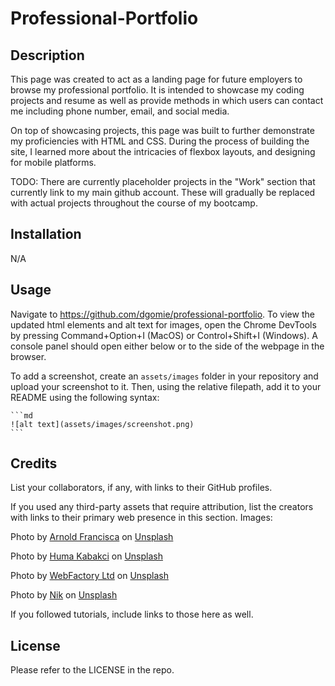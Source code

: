 # Professional-Portfolio

## Description

This page was created to act as a landing page for future employers to browse my professional portfolio. It is intended to showcase my coding projects and resume as well as provide methods in which users can contact me including phone number, email, and social media.

On top of showcasing projects, this page was built to further demonstrate my proficiencies with HTML and CSS. During the process of building the site, I learned more about the intricacies of flexbox layouts, and designing for mobile platforms.

TODO:
There are currently placeholder projects in the "Work" section that currently link to my main github account. These will gradually be replaced with actual projects throughout the course of my bootcamp.

## Installation

N/A

## Usage

Navigate to https://github.com/dgomie/professional-portfolio. To view the updated html elements and alt text for images, open the Chrome DevTools by pressing Command+Option+I (MacOS) or Control+Shift+I (Windows). A console panel should open either below or to the side of the webpage in the browser.

To add a screenshot, create an `assets/images` folder in your repository and upload your screenshot to it. Then, using the relative filepath, add it to your README using the following syntax:

    ```md
    ![alt text](assets/images/screenshot.png)
    ```

## Credits

List your collaborators, if any, with links to their GitHub profiles.

If you used any third-party assets that require attribution, list the creators with links to their primary web presence in this section.
Images:

Photo by <a href="https://unsplash.com/@clark_fransa?utm_content=creditCopyText&utm_medium=referral&utm_source=unsplash">Arnold Francisca</a> on <a href="https://unsplash.com/photos/turned-on-macbook-pro-wit-programming-codes-display-f77Bh3inUpE?utm_content=creditCopyText&utm_medium=referral&utm_source=unsplash">Unsplash</a>

Photo by <a href="https://unsplash.com/@humakabakci?utm_content=creditCopyText&utm_medium=referral&utm_source=unsplash">Huma Kabakci</a> on <a href="https://unsplash.com/photos/a-black-and-white-photo-of-a-sign-that-says-coming-soon-oRk4Ep65tRc?utm_content=creditCopyText&utm_medium=referral&utm_source=unsplash">Unsplash</a>

Photo by <a href="https://unsplash.com/@webfactoryltd?utm_content=creditCopyText&utm_medium=referral&utm_source=unsplash">WebFactory Ltd</a> on <a href="https://unsplash.com/photos/black-and-silver-laptop-computer-NoOrDKxUfzo?utm_content=creditCopyText&utm_medium=referral&utm_source=unsplash">Unsplash</a>

Photo by <a href="https://unsplash.com/@helloimnik?utm_content=creditCopyText&utm_medium=referral&utm_source=unsplash">Nik</a> on <a href="https://unsplash.com/photos/tiny-model-construction-workers-working-on-a-mobile-phone-screen-umFPf301OjQ?utm_content=creditCopyText&utm_medium=referral&utm_source=unsplash">Unsplash</a>

If you followed tutorials, include links to those here as well.

## License

Please refer to the LICENSE in the repo.
